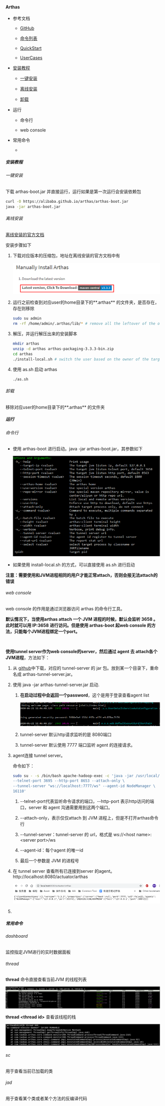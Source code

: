 #### Arthas

- 参考文档
  
  - [GitHub](https://github.com/alibaba/arthas)
  
  - [命令列表](https://alibaba.github.io/arthas/en/commands.html)
  
  - [QuickStart](https://alibaba.github.io/arthas/arthas-tutorials?language=cn)
  
  - [UserCases](https://github.com/alibaba/arthas/issues?q=label%3Auser-case)

- [安装教程](#安装教程)
  
  - [一键安装](#一键安装)
  
  - [离线安装](#离线安装)
  
  - [卸载](#卸载)

- 运行
  
  - 命令行
  
  - web console

- 常用命令
  
  -  





##### 安装教程

###### 一键安装

下载 arthas-boot.jar 并直接运行，运行如果是第一次运行会安装依赖包

```bash
curl -O https://alibaba.github.io/arthas/arthas-boot.jar
java -jar arthas-boot.jar
```

###### 离线安装

[离线安装的官方文档](https://alibaba.github.io/arthas/en/manual-install.html)

安装步骤如下

1. 下载对应版本的压缩包，地址在离线安装的官方文档中有
   
   ![](img/Arthas_ManualInstall_PackageDownloadLink.png)

2. 运行之前检查到对应user的home目录下的**\.arthas** 的文件夹，是否存在，存在则移除
   
   ```bash
   sudo su admin
   rm -rf /home/admin/.arthas/lib/* # remove all the leftover of the old outdated Arthas
   ```

3. 解压，并运行解压出来的安装脚本
   
   ```bash
   mkdir arthas
   unzip -d arthas arthas-packaging-3.3.3-bin.zip
   cd arthas
   ./install-local.sh # switch the user based on the owner of the target Java process.
   ```

4. 使用 as.sh 启动 arthas
   
   ```bash
   ./as.sh
   ```

###### 卸载

移除对应user的home目录下的**.arthas** 的文件夹



##### 运行

###### 命令行

- 使用 arthas-boot 进行启动。java -jar arthas-boot.jar，其参数如下
  
  ![](img/arthas-boot_option.png)

- 如果使用 install-local.sh 的方式，可以直接使用 as.sh 进行启动

**注意：需要使用和JVM进程相同的用户才能正常attach，否则会报无法attach的错误**



###### web console

web console 的作用是通过浏览器访问 arthas 的命令行工具。<br>

**默认情况下，当使用arthas attach 一个 JVM 进程的时候，默认会监听 3658 。此时就可以用 IP:3658 进行访问。但是使用 arthas-boot 起web console 的方法，只能每个JVM进程绑定一个port。**<br>

<br>

**使用tunnel server作为web console的server，然后通过 agent 去 attach各个JVM进程**，方法如下：

1. 从 [github](https://github.com/alibaba/arthas/releases)中下载，对应的 tunnel-server 的 jar 包。放到某一个目录下，重命名成 arthas-tunnel-server.jar。

2. 使用 java -jar arthas-tunnel-server.jar 启动. 
   
   1. **在启动过程中会返回一个password**，这个是用于登录查看agent list
      
      ![](img/arthas-tunnel-server_password.png)
   
   2. tunnel-server 默认http请求监听的是 8080端口
   
   3. tunnel-server 默认使用 7777 端口监听 agent 的连接请求。

3. agent连接 tunnel server。
   
   命令如下：
   
   ```bash
   sudo su - -s /bin/bash apache-hadoop-exec -c 'java -jar /usr/local/arthas/arthas-boot.jar \
   --telnet-port 3695 --http-port 8653 --attach-only \
   --tunnel-server "ws://localhost:7777/ws" --agent-id NodeManager \
   16110'
   ```
   
   1.  --telnet-port代表监听命令请求的端口，--http-port 表示http访问的端口，server 和 agent 沟通需要用到这两个端口。
   
   2.  --attach-only，表示仅仅attach 到 JVM 进程上，但是不打开arthas命令行
   
   3. --tunnel-server：tunnel-server 的 url，格式是 ws://\<host name\>:\<server port\>/ws
   
   4. --agent-id：每个agent 的唯一id
   
   5. 最后一个参数是 JVM 的进程号

4. 在 tunnel server 查看所有已连接到server 的agent。http://localhost:8080/actuator/arthas
   
   ![](img/arthas-tunnel-server_agent-list.png)

5. 







##### 常用命令

###### dashboard

监控指定JVM进行的实时数据面板



###### thread

**thread** 命令直接查看当前JVM 的线程列表

![](img/arthas-command-thread-0.png)

**thread \<thread id\>** 查看该线程的栈

![](img/arthas-command-thread-1.png)



###### sc

用于查看当前已加载的类



###### jad

用于查看某个类或者某个方法的反编译代码




